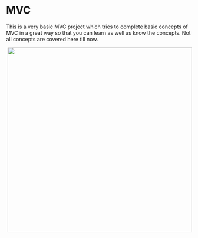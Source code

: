 # MVC


This is a very basic MVC project which tries to complete basic concepts of MVC in a great way so that you can learn as well as know the concepts.
Not all concepts are covered here till now.

<img src=".\MVC Demo\MVC Demo\Content\Images" align="right" width="500px;" />
